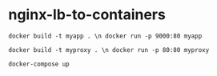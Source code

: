 # nginx-lb-to-containers

`docker build -t myapp . \n
docker run -p 9000:80 myapp`


`docker build -t myproxy . \n
docker run -p 80:80 myproxy`

`docker-compose up `
